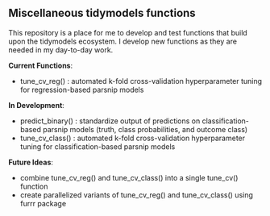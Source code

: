 
## Miscellaneous tidymodels functions

This repository is a place for me to develop and test functions that
build upon the tidymodels ecosystem. I develop new functions as they are
needed in my day-to-day work.

**Current Functions**:

  - tune\_cv\_reg() : automated k-fold cross-validation hyperparameter
    tuning for regression-based parsnip models

**In Development**:

  - predict\_binary() : standardize output of predictions on
    classification-based parsnip models (truth, class probabilities, and
    outcome class)
  - tune\_cv\_class() : automated k-fold cross-validation hyperparameter
    tuning for classification-based parsnip models

**Future Ideas**:

  - combine tune\_cv\_reg() and tune\_cv\_class() into a single
    tune\_cv() function
  - create parallelized variants of tune\_cv\_reg() and
    tune\_cv\_class() using furrr package
